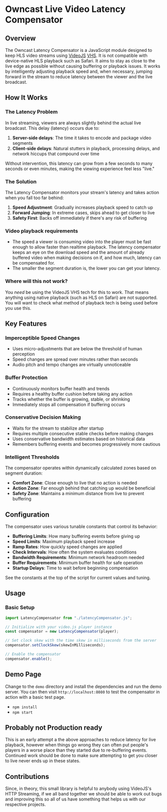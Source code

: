 # Owncast Live Video Latency Compensator

## Overview

The Owncast Latency Compensator is a JavaScript module designed to keep HLS video streams using [VideoJS](https://videojs.com/) [VHS](https://github.com/videojs/http-streaming). It is not compatible with device-native HLS playback such as Safari. It aims to stay as close to the live edge as possible without causing buffering or playback issues. It works by intelligently adjusting playback speed and, when necessary, jumping forward in the stream to reduce latency between the viewer and the live broadcast.

## How It Works

### The Latency Problem

In live streaming, viewers are always slightly behind the actual live broadcast. This delay (latency) occurs due to:

1. **Server-side delays**: The time it takes to encode and package video segments
2. **Client-side delays**: Natural stutters in playback, processing delays, and network hiccups that compound over time

Without intervention, this latency can grow from a few seconds to many seconds or even minutes, making the viewing experience feel less "live."

### The Solution

The Latency Compensator monitors your stream's latency and takes action when you fall too far behind:

1. **Speed Adjustment**: Gradually increases playback speed to catch up
2. **Forward Jumping**: In extreme cases, skips ahead to get closer to live
3. **Safety First**: Backs off immediately if there's any risk of buffering

### Video playback requirements

- The speed a viewer is consuming video into the player must be fast enough to allow faster than realtime playback. The latency compensator keeps an eye on the download speed and the amount of already buffered video when making decisions on if, and how much, latency can be compensated for.
- The smaller the segment duration is, the lower you can get your latency.

### Where will this not work?

You _need_ be using the VideoJS VHS tech for this to work. That means anything using native playback (such as HLS on Safari) are not supported. You will want to check what method of playback tech is being used before you use this.

## Key Features

### Imperceptible Speed Changes

- Uses micro-adjustments that are below the threshold of human perception
- Speed changes are spread over minutes rather than seconds
- Audio pitch and tempo changes are virtually unnoticeable

### Buffer Protection

- Continuously monitors buffer health and trends
- Requires a healthy buffer cushion before taking any action
- Tracks whether the buffer is growing, stable, or shrinking
- Immediately stops all compensation if buffering occurs

### Conservative Decision Making

- Waits for the stream to stabilize after startup
- Requires multiple consecutive stable checks before making changes
- Uses conservative bandwidth estimates based on historical data
- Remembers buffering events and becomes progressively more cautious

### Intelligent Thresholds

The compensator operates within dynamically calculated zones based on segment duration:

- **Comfort Zone**: Close enough to live that no action is needed
- **Action Zone**: Far enough behind that catching up would be beneficial
- **Safety Zone**: Maintains a minimum distance from live to prevent buffering

## Configuration

The compensator uses various tunable constants that control its behavior:

- **Buffering Limits**: How many buffering events before giving up
- **Speed Limits**: Maximum playback speed increase
- **Ramp Rates**: How quickly speed changes are applied
- **Check Intervals**: How often the system evaluates conditions
- **Bandwidth Requirements**: Minimum network headroom needed
- **Buffer Requirements**: Minimum buffer health for safe operation
- **Startup Delays**: Time to wait before beginning compensation

See the constants at the top of the script for current values and tuning.

## Usage

### Basic Setup

```javascript
import LatencyCompensator from "./latencyCompensator.js";

// Initialize with your video.js player instance
const compensator = new LatencyCompensator(player);

// Set clock skew with the time skew in milliseconds from the server
compensator.setClockSkew(skewInMilliseconds);

// Enable the compensator
compensator.enable();
```

## Demo Page

Change to the `demo` directory and install the dependencies and run the demo server. You can then visit `http://localhost:8080` to test the compensator in action with a basic test page.

- `npm install`
- `npm start`

## Probably not Production ready

This is an early attempt a the above approaches to reduce latency for live playback, however when things go wrong they can often put people's players in a worse place than they started due to re-buffering events. Continued work should be done to make sure attempting to get you closer to live never ends up in these states.

## Contributions

Since, in theory, this small library is helpful to anybody using VideoJS's HTTP Streaming, if we all band together we should be able to work out bugs and improving this so all of us have something that helps us with our respective projects.
